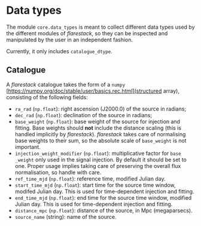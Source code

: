 # Data types
The module `core.data_types` is meant to collect different data types used by the different modules of *flarestack*, so they can be inspected and manipulated by the user in an independent fashion.

Currently, it only includes `catalogue_dtype`.

## Catalogue
A *flarestack* catalogue takes the form of a `numpy` [https://numpy.org/doc/stable/user/basics.rec.html](structured array), consisting of the following fields:
- `ra_rad` (`np.float`): right ascension (J2000.0) of the source in radians;
- `dec_rad` (`np.float`): declination of the source in radians;
- `base_weight` (`np.float`): base weight of the source for injection and fitting. Base weights should **not** include the distance scaling (this is handled implicitly by *flarestack*). *flarestack* takes care of normalising base weights to their sum, so the absolute scale of `base_weight` is not important.
- `injection_weight_modifier` (`np.float`): multiplicative factor for `base _weight` only used in the signal injection. By default it should be set to one. Proper usage implies taking care of preserving the overall flux normalisation, so handle with care. 
- `ref_time_mjd` (`np.float`): reference time, modified Julian day.
- `start_time_mjd` (`np.float`): start time for the source time window, modifed Julian day. This is used for time-dependent injection and fitting.
- `end_time_mjd` (`np.float`): end time for the source time window, modified Julian day. This is used for time-dependent injection and fitting.
- `distance_mpc` (`np.float`): distance of the source, in Mpc (megaparsecs).
- `source_name` (string): name of the source.
